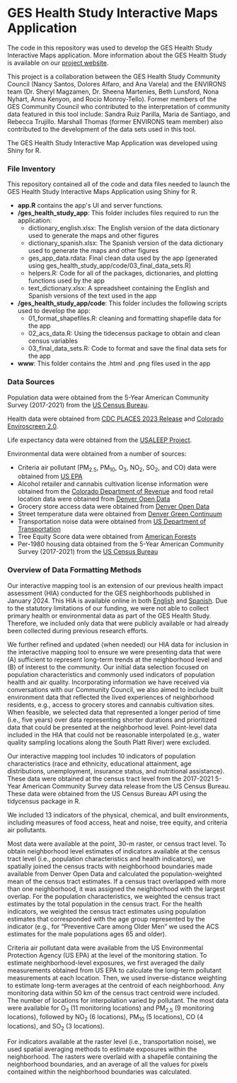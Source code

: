 # GES Health Study Interactive Maps Application
The code in this repository was used to develop the GES Health Study Interactive 
Maps application. More information about the GES Health Study
is available on our [project website](http://geshealthstudy.org).

This project is a collaboration between the GES Health Study Community Council 
(Nancy Santos, Dolores Alfaro, and Ana Varela) and the ENVIRONS team (Dr. Sheryl
Magzamen, Dr. Sheena Martenies, Beth Lunsford, Nona Nyhart, Anna Kenyon, and Rocio 
Monroy-Tello). Former members of the GES Community Council who contributed to the 
interpretation of community data featured in this tool include: Sandra Ruiz 
Parilla, Maria de Santiago, and Rebecca Trujillo. Marshall Thomas (former ENVIRONS 
team member) also contributed to the development of the data sets used in this tool.

The GES Health Study Interactive Map Application was developed using Shiny for R.

### File Inventory

This repository contained all of the code and data files needed to launch the 
GES Health Study Interactive Maps Application using Shiny for R.

- **app.R** contains the app's UI and server functions.
- **/ges_health_study_app**: This folder includes files required to run the application:
    - dictionary_english.xlsx: The English version of the data dictionary used to generate the maps and other figures
    - dictionary_spanish.xlsx: The Spanish version of the data dictionary used to generate the maps and other figures
    - ges_app_data.rdata: Final clean data used by the app (generated using ges_health_study_app/code/03_final_data_sets.R)
    - helpers.R: Code for all of the packages, dictionaries, and plotting functions used by the app
    - text_dictionary.xlsx: A spreadsheet containing the English and Spanish versions of the text used in the app
- **/ges_health_study_app/code**: This folder includes the following scripts used to develop the app:
    - 01_format_shapefiles.R: cleaning and formatting shapefile data for the app
    - 02_acs_data.R: Using the tidecensus package to obtain and clean census variables
    - 03_final_data_sets.R: Code to format and save the final data sets for the app
- **www**: This folder contains the .html and .png files used in the app

### Data Sources
Population data were obtained from the 5-Year American Community Survey (2017-2021) 
from the [US Census Bureau](https://www.census.gov/programs-surveys/acs/news/data-releases.2021.html#list-tab-1133175109).

Health data were obtained from [CDC PLACES 2023 Release](https://data.cdc.gov/500-Cities-Places/PLACES-Local-Data-for-Better-Health-Place-Data-202/krqc-563j/about_data) and
[Colorado Enviroscreen 2.0](https://drive.google.com/file/d/12x7HmTJk6gqn7zidCwoSbXdpgAwpQTHb/view).

Life expectancy data were obtained from the [USALEEP Project](https://www.cdc.gov/nchs/nvss/usaleep/usaleep.html#data).

Environmental data were obtained from a number of sources:

- Criteria air pollutant (PM$_{2.5}$, PM$_{10}$, O$_{3}$, NO$_{2}$, SO$_{2}$, and CO) data were 
obtained from [US EPA](https://aqs.epa.gov/aqsweb/documents/data_api.html)
- Alcohol retailer and cannabis cultivation license information were obtained from 
the [Colorado Department of Revenue](https://sbg.colorado.gov/) and food retail 
location data were obtained from [Denver Open Data](https://opendata-geospatialdenver.hub.arcgis.com/datasets/c65b86c4881044df859913bc0d9075a5_0/explore)
- Grocery store access data were obtained from [Denver Open Data](https://opendata-geospatialdenver.hub.arcgis.com/datasets/8721ca222d4348d3a6a0d74e7175309f_308/explore)
- Street temperature data were obtained from [Denver Green Continuum](https://www.denvergov.org/Government/Agencies-Departments-Offices/Agencies-Departments-Offices-Directory/Department-of-Transportation-and-Infrastructure/Programs-Services/Green-Infrastructure/Green-Continuum)
- Transportation noise data were obtained from [US Department of Transportation](https://www.bts.gov/geospatial/national-transportation-noise-map)
- Tree Equity Score data were obtained from [American Forests](https://www.americanforests.org/our-programs/tree-equity/)
- Per-1980 housing data obtained from the 5-Year American Community Survey (2017-2021) 
from the [US Census Bureau](https://www.census.gov/programs-surveys/acs/news/data-releases.2021.html#list-tab-1133175109)

### Overview of Data Formatting Methods
Our interactive mapping tool is an extension of our previous health impact assessment 
(HIA) conducted for the GES neighborhoods published in January 2024. This HIA is available
online in both [English](https://drive.google.com/file/d/1X5zeZe-dITYX2soG2wS891wp51Bb9oww/view?usp=drive_link) 
and [Spanish](https://drive.google.com/file/d/1fSWFgGYCd_53V4Po7EITAXYR04tNHefr/view?usp=drive_link). 
Due to the statutory limitations of our funding, we were not able to collect 
primary health or environmental data as part of the GES Health Study. Therefore, 
we included only data that were publicly available or had already been collected 
during previous research efforts. 

We further refined and updated (when needed) our HIA data for inclusion in the 
interactive mapping tool to ensure we were presenting data that were (A) sufficient 
to represent long-term trends at the neighborhood level and (B) of interest to 
the community. Our initial data selection focused on population characteristics 
and commonly used indicators of population health and air quality. Incorporating 
information we have received via conversations with our Community Council, we also 
aimed to include built environment data that reflected the lived experiences of 
neighborhood residents, e.g., access to grocery stores and cannabis cultivation 
sites. When feasible, we selected data that represented a longer period of time 
(i.e., five years) over data representing shorter durations and prioritized data 
that could be presented at the neighborhood level. Point-level data included in 
the HIA that could not be reasonable interpolated (e.g., water quality sampling 
locations along the South Platt River) were excluded. 

Our interactive mapping tool includes 10 indicators of population characteristics 
(race and ethnicity, educational attainment, age distributions, unemployment, 
insurance status, and nutritional assistance). These data were obtained at the 
census tract level from the 2017-2021 5-Year American Community Survey data release 
from the US Census Bureau. These data were obtained from the US Census Bureau API 
using the tidycensus package in R.

We included 13 indicators of the physical, chemical, and built environments, 
including measures of food access, heat and noise, tree equity, and criteria air 
pollutants. 

Most data were available at the point, 30-m raster, or census tract level. To 
obtain neighborhood level estimates of indicators available at the census tract level 
(i.e., population characteristics and health indicators), we spatially joined the 
census tracts with neighborhood boundaries made available from Denver Open Data 
and calculated the population-weighted mean of the census tract estimates. If a 
census tract overlapped with more than one neighborhood, it was assigned the 
neighborhood with the largest overlap. For the population characteristics, we 
weighted the census tract estimates by the total population in the census tract. 
For the health indicators, we weighted the census tract estimates using population 
estimates that corresponded with the age group represented by the indicator (e.g., 
for “Preventive Care among Older Men” we used the ACS estimates for the male 
populations ages 65 and older).

Criteria air pollutant data were available from the US Environmental Protection 
Agency (US EPA) at the level of the monitoring station. To estimate neighborhood-level
exposures, we first averaged the daily measurements obtained from US EPA to calculate 
the long-term pollutant measurements at each location. Then, we used inverse-distance 
weighting to estimate long-term averages at the centroid of each neighborhood. 
Any monitoring data within 50 km of the census tract centroid were included. The 
number of locations for interpolation varied by pollutant. The most data were 
available for O$_{3}$ (11 monitoring locations) and PM$_{2.5}$ (9 monitoring locations), 
followed by NO$_{2}$ (6 locations), PM$_{10}$ (5 locations), CO (4 locations), 
and SO$_{2}$ (3 locations). 

For indicators available at the raster level (i.e., transportation noise), we used 
spatial averaging methods to estimate exposures within the neighborhood. The rasters 
were overlaid with a shapefile containing the neighborhood boundaries, and an 
average of all the values for pixels contained within the neighborhood boundaries was 
calculated. 






